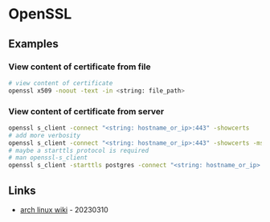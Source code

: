 # OpenSSL

## Examples

### View content of certificate from file

```bash
# view content of certificate
openssl x509 -noout -text -in <string: file_path>
```

### View content of certificate from server

```bash
openssl s_client -connect "<string: hostname_or_ip>:443" -showcerts
# add more verbosity
openssl s_client -connect "<string: hostname_or_ip>:443" -showcerts -msg
# maybe a starttls protocol is required
# man openssl-s_client
openssl s_client -starttls postgres -connect "<string: hostname_or_ip>:<port>" -showcerts
```

## Links

* [arch linux wiki](https://wiki.archlinux.org/title/OpenSSL) - 20230310

